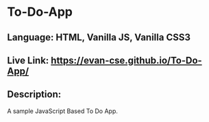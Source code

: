 # To-Do-App
## Language: HTML, Vanilla JS, Vanilla CSS3
## Live Link: https://evan-cse.github.io/To-Do-App/
## Description:
A sample JavaScript Based To Do App. 
